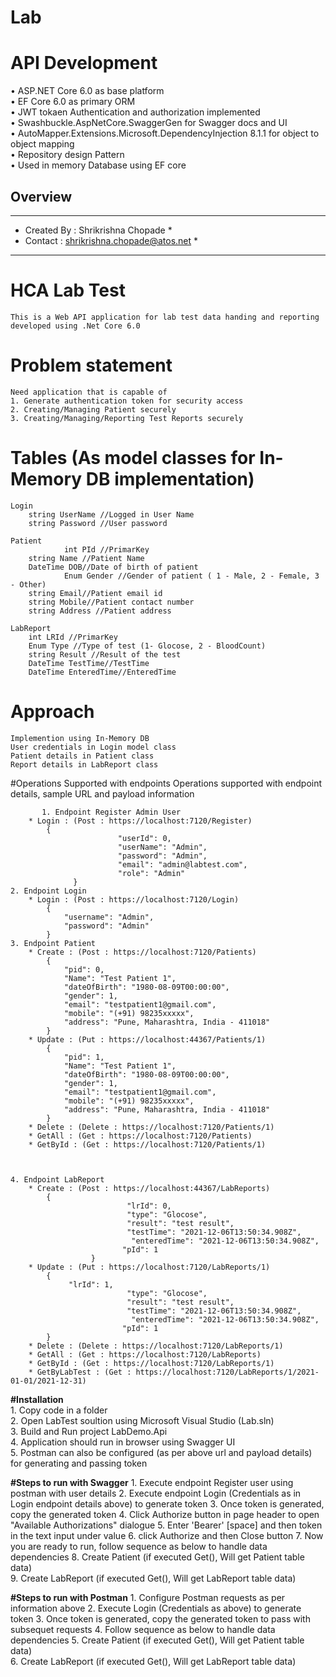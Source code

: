 # Lab

# API Development
•	ASP.NET Core 6.0 as base platform <br/>
•	EF Core 6.0 as primary ORM <br/>
•	JWT tokaen Authentication and authorization implemented <br/>
•	Swashbuckle.AspNetCore.SwaggerGen for Swagger docs and UI <br/>
•	AutoMapper.Extensions.Microsoft.DependencyInjection 8.1.1 for object to object mapping <br/>
•	Repository design Pattern <br/>
•	Used in memory Database using EF core <br/> 



## Overview


******************************************************************************
*	Created By : Shrikrishna Chopade                                           *
*	Contact    : shrikrishna.chopade@atos.net                                     *
******************************************************************************
# HCA Lab Test
	This is a Web API application for lab test data handing and reporting developed using .Net Core 6.0

# Problem statement
	Need application that is capable of
	1. Generate authentication token for security access
	2. Creating/Managing Patient securely
	3. Creating/Managing/Reporting Test Reports securely

# Tables (As model classes for In-Memory DB implementation)
	Login
		string UserName //Logged in User Name
		string Password //User password
		
	Patient
                int PId //PrimarKey
		string Name //Patient Name
		DateTime DOB//Date of birth of patient
                Enum Gender //Gender of patient ( 1 - Male, 2 - Female, 3 - Other)
		string Email//Patient email id
		string Mobile//Patient contact number
		string Address //Patient address
	
	LabReport
		int LRId //PrimarKey
		Enum Type //Type of test (1- Glocose, 2 - BloodCount)
		string Result //Result of the test
		DateTime TestTime//TestTime
		DateTime EnteredTime//EnteredTime
	
		
# Approach
	Implemention using In-Memory DB
	User credentials in Login model class
	Patient details in Patient class	
	Report details in LabReport class
	
	
#Operations Supported with endpoints
	Operations supported with endpoint details, sample URL and payload information 
	
           1. Endpoint Register Admin User
		* Login : (Post : https://localhost:7120/Register)
			{
                            "userId": 0,
                            "userName": "Admin",
                            "password": "Admin",
                            "email": "admin@labtest.com",
                            "role": "Admin"
                  }			
	2. Endpoint Login
		* Login : (Post : https://localhost:7120/Login)
			{
				"username": "Admin",
				"password": "Admin"
			}			
	3. Endpoint Patient
		* Create : (Post : https://localhost:7120/Patients)
			{
				"pid": 0,
				"Name": "Test Patient 1",
				"dateOfBirth": "1980-08-09T00:00:00",
				"gender": 1,
				"email": "testpatient1@gmail.com",
				"mobile": "(+91) 98235xxxxx",
				"address": "Pune, Maharashtra, India - 411018"
			}
		* Update : (Put : https://localhost:44367/Patients/1)
			{
				"pid": 1,
				"Name": "Test Patient 1",
				"dateOfBirth": "1980-08-09T00:00:00",
				"gender": 1,
				"email": "testpatient1@gmail.com",
				"mobile": "(+91) 98235xxxxx",
				"address": "Pune, Maharashtra, India - 411018"
			}
		* Delete : (Delete : https://localhost:7120/Patients/1)
		* GetAll : (Get : https://localhost:7120/Patients)
		* GetById : (Get : https://localhost:7120/Patients/1)
		
	
		
	4. Endpoint LabReport
		* Create : (Post : https://localhost:44367/LabReports)
			{
                              "lrId": 0,
                              "type": "Glocose",
                              "result": "test result",
                              "testTime": "2021-12-06T13:50:34.908Z",
                               "enteredTime": "2021-12-06T13:50:34.908Z",
                             "pId": 1
                      }
		* Update : (Put : https://localhost:7120/LabReports/1)
			{
				 "lrId": 1,
                              "type": "Glocose",
                              "result": "test result",
                              "testTime": "2021-12-06T13:50:34.908Z",
                               "enteredTime": "2021-12-06T13:50:34.908Z",
                             "pId": 1
			}
		* Delete : (Delete : https://localhost:7120/LabReports/1)
		* GetAll : (Get : https://localhost:7120/LabReports)
		* GetById : (Get : https://localhost:7120/LabReports/1)
		* GetByLabTest : (Get : https://localhost:7120/LabReports/1/2021-01-01/2021-12-31)
		
**#Installation**  <br/> 
	1. Copy code in a folder  <br/> 
	2. Open LabTest soultion using Microsoft Visual Studio (Lab.sln)  <br/> 
	3. Build and Run project LabDemo.Api  <br/> 
	4. Application should run in browser using Swagger UI  <br/> 
	5. Postman can also be configured (as per above url and payload details) for generating and passing token  <br/> 
	
**#Steps to run with Swagger**
        1. Execute endpoint Register user using postman with user details
	2. Execute endpoint Login (Credentials as in Login endpoint details above) to generate token
	3. Once token is generated, copy the generated token
	4. Click Authorize button in page header to open "Available Authorizations" dialogue
	5. Enter 'Bearer' [space] and then token in the text input under value
	6. click Authorize and then Close button
	7. Now you are ready to run, follow sequence as below to handle data dependencies 
	8. Create Patient (if executed Get(), Will get Patient table data)	
	9. Create LabReport (if executed Get(), Will get LabReport table data)

**#Steps to run with Postman** 
	1. Configure Postman requests as per information above
	2. Execute Login (Credentials as above) to generate token
	3. Once token is generated, copy the generated token to pass with subsequet requests
	4. Follow sequence as below to handle data dependencies 
	5. Create Patient (if executed Get(), Will get Patient table data)	
	6. Create LabReport (if executed Get(), Will get LabReport table data)

